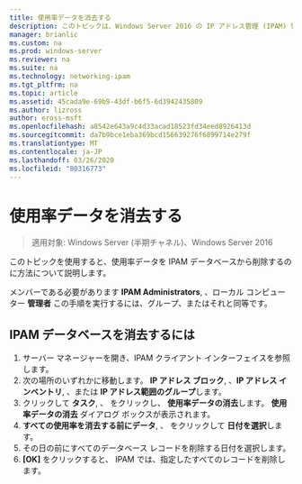 ```yaml
---
title: 使用率データを消去する
description: このトピックは、Windows Server 2016 の IP アドレス管理 (IPAM) 管理ガイドに含まれています。
manager: brianlic
ms.custom: na
ms.prod: windows-server
ms.reviewer: na
ms.suite: na
ms.technology: networking-ipam
ms.tgt_pltfrm: na
ms.topic: article
ms.assetid: 45cada9e-69b9-43df-b6f5-6d3942435809
ms.author: lizross
author: eross-msft
ms.openlocfilehash: a8542e643a9c4d33acad18523fd34eed8926413d
ms.sourcegitcommit: da7b9bce1eba369bcd156639276f6899714e279f
ms.translationtype: MT
ms.contentlocale: ja-JP
ms.lasthandoff: 03/26/2020
ms.locfileid: "80316773"
---
```

# <a name="purge-utilization-data"></a>使用率データを消去する

>適用対象: Windows Server (半期チャネル)、Windows Server 2016

このトピックを使用すると、使用率データを IPAM データベースから削除するのに方法について説明します。  

メンバーである必要があります **IPAM Administrators**, 、ローカル コンピューター **管理者** この手順を実行するには、グループ、またはそれと同等です。

## <a name="to-purge-the-ipam-database"></a>IPAM データベースを消去するには  
1. サーバー マネージャーを開き、IPAM クライアント インターフェイスを参照します。
2. 次の場所のいずれかに移動します。 **IP アドレス ブロック**, 、**IP アドレス インベントリ**, 、または **IP アドレス範囲のグループ**します。  
3. クリックして **タスク**, 、 をクリックし、 **使用率データの消去**します。 **使用率データの消去**  ダイアログ ボックスが表示されます。
4. **すべての使用率を消去する前にデータ**, 、 をクリックして **日付を選択**します。
5. その日の前にすべてのデータベース レコードを削除する日付を選択します。
6. **[OK]** をクリックすると、 IPAM では、指定したすべてのレコードを削除します。
